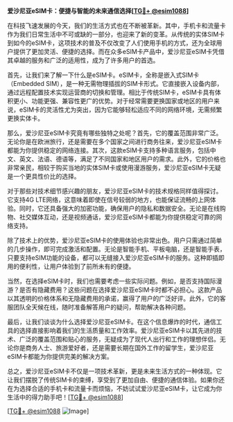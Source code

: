 **爱沙尼亚eSIM卡：便捷与智能的未来通信选择[[TG💪+ @esim1088](https://t.me/s/esim1088)]**

在科技飞速发展的今天，我们的生活方式也在不断被革新。其中，手机卡和流量卡作为我们日常生活中不可或缺的一部分，也迎来了新的变革。从传统的实体SIM卡到如今的eSIM卡，这项技术的普及不仅改变了人们使用手机的方式，还为全球用户提供了更加灵活、便捷的选择。而在众多eSIM卡产品中，爱沙尼亚eSIM卡凭借其卓越的服务和广泛的适用性，成为了许多用户的首选。

首先，让我们来了解一下什么是eSIM卡。eSIM卡，全称是嵌入式SIM卡（Embedded SIM），是一种无需物理插拔的SIM卡形式。它直接嵌入设备内部，通过远程配置技术实现运营商的切换和管理。相比于传统SIM卡，eSIM卡具有体积更小、功能更强、兼容性更广的优势。对于经常需要更换国家或地区的用户来说，eSIM卡的灵活性尤为突出，因为它能够轻松适应不同的网络环境，无需频繁更换实体卡。

那么，爱沙尼亚eSIM卡究竟有哪些独特之处呢？首先，它的覆盖范围非常广泛。无论你是在欧洲旅行，还是需要在多个国家之间进行商务往来，爱沙尼亚eSIM卡都能为你提供稳定的网络连接。其次，这款eSIM卡支持多种语言服务，包括中文、英文、法语、德语等，满足了不同国家和地区用户的需求。此外，它的价格也非常亲民，相较于购买当地的实体SIM卡或使用漫游服务，爱沙尼亚eSIM卡无疑是一个更具性价比的选择。

对于那些对技术细节感兴趣的朋友，爱沙尼亚eSIM卡的技术规格同样值得探讨。它支持4G LTE网络，这意味着即使在信号较弱的地方，也能保证流畅的上网体验。同时，它还具备强大的加密功能，确保用户的隐私和数据安全。无论是在线购物、社交媒体互动，还是视频通话，爱沙尼亚eSIM卡都能为你提供稳定可靠的网络支持。

除了技术上的优势，爱沙尼亚eSIM卡的使用体验也非常出色。用户只需通过简单的几步操作，即可完成激活和配置。无论是智能手机、平板电脑，还是智能手表，只要支持eSIM功能的设备，都可以无缝接入爱沙尼亚eSIM卡的服务。这种即插即用的便利性，让用户体验到了前所未有的便捷。

当然，在选择eSIM卡时，我们也需要考虑一些实际问题。例如，是否支持国际漫游？是否有隐藏费用？这些问题在选择爱沙尼亚eSIM卡时都不必担心。这款产品以其透明的价格体系和无隐藏费用的承诺，赢得了用户的广泛好评。此外，它的客服团队全天候在线，随时准备解答用户的疑问，帮助解决各种问题。

最后，让我们谈谈为什么选择爱沙尼亚eSIM卡。在这个信息爆炸的时代，通信工具的选择直接影响着我们的生活质量和工作效率。爱沙尼亚eSIM卡以其先进的技术、广泛的覆盖范围和贴心的服务，无疑成为了现代人出行和工作的理想伴侣。无论你是商务人士、旅游爱好者，还是需要长期在国外工作的留学生，爱沙尼亚eSIM卡都能为你提供完美的解决方案。

总之，爱沙尼亚eSIM卡不仅是一项技术革新，更是未来生活方式的一种体现。它让我们摆脱了传统SIM卡的束缚，享受到了更加自由、便捷的通信体验。如果你还在为选择合适的手机卡和流量卡而烦恼，不妨试试爱沙尼亚eSIM卡，让它成为你生活中的得力助手吧！[[TG💪+ @esim1088](https://t.me/s/esim1088)]

[[TG💪+ @esim1088](https://t.me/s/esim1088) ![Image](https://i.postimg.cc/4NQfJmqS/Snipaste-2025-05-13-00-14-12.png)]
